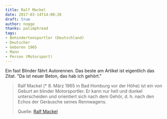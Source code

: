 ```yaml
---
title: Ralf Mackel
date: 2017-03-14T14:00:26
draft: true
author: noqqe
thanks: palimphread
tags:
- Behindertensportler (Deutschland)
- Deutscher
- Geboren 1965
- Mann
- Person (Motorsport)
---
```


Ein fast Blinder fährt Autorennen. Das beste am Artikel ist eigentlich das
Zitat. "Da ist neuer Beton, das hab ich gehört."

> Ralf Mackel (* 8. März 1965 in Bad Homburg vor der Höhe) ist ein von Geburt an
> blinder Motorsportler. Er kann nur hell und dunkel unterscheiden und
> orientiert sich nach dem Gehör, d. h. nach den Echos der Geräusche seines
> Rennwagens.
>
> Quelle: [Ralf Mackel](https://de.wikipedia.org/wiki/Ralf_Mackel)
